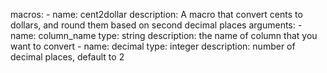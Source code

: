 macros: 
    - name: cent2dollar
      description: A macro that convert cents to dollars, and round them based on second decimal places
      arguments: 
        - name: column_name
          type: string
          description: the name of column that you want to convert 
        - name: decimal
          type: integer
          description: number of decimal places, default to 2
